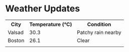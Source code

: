 # Weather Updates

<!-- WEATHER-UPDATE-START -->
<table><tr><th>City</th><th>Temperature (°C)</th><th>Condition</th></tr><tr><td>Valsad</td><td>30.3</td><td>Patchy rain nearby</td></tr><tr><td>Boston</td><td>26.1</td><td>Clear</td></tr><tr><td></td><td></td><td></td></tr></table>
<!-- WEATHER-UPDATE-END -->
